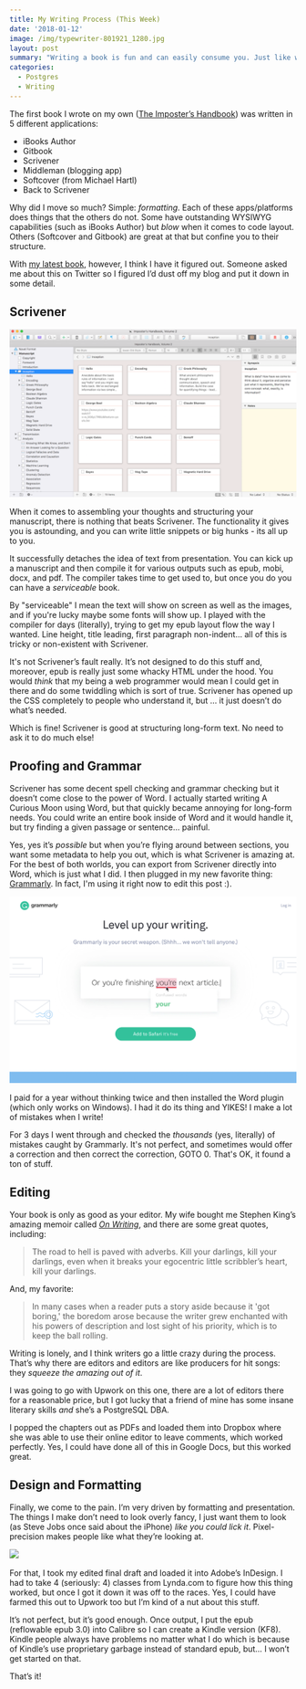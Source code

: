 ```yaml
---
title: My Writing Process (This Week)
date: '2018-01-12'
image: /img/typewriter-801921_1280.jpg
layout: post
summary: "Writing a book is fun and can easily consume you. Just like writing software, however, if the tools get in your way, writing becomes a chore."
categories:
  - Postgres
  - Writing
---
```


The first book I wrote on my own ([The Imposter’s Handbook](https://bigmachine.io/products/the-imposters-handbook)) was written in 5 different applications:

- iBooks Author
- Gitbook
- Scrivener
- Middleman (blogging app)
- Softcover (from Michael Hartl)
- Back to Scrivener

Why did I move so much? Simple: _formatting_. Each of these apps/platforms does things that the others do not. Some have outstanding WYSIWYG capabilities (such as iBooks Author) but _blow_ when it comes to code layout. Others (Softcover and Gitbook) are great at that but confine you to their structure.

With [my latest book](https://bigmachine.io/products/a-curious-moon), however, I think I have it figured out. Someone asked me about this on Twitter so I figured I’d dust off my blog and put it down in some detail.

## Scrivener

![img-alternative-text](/img/1515811760.png)

When it comes to assembling your thoughts and structuring your manuscript, there is nothing that beats Scrivener. The functionality it gives you is astounding, and you can write little snippets or big hunks - its all up to you.

It successfully detaches the idea of text from presentation. You can kick up a manuscript and then compile it for various outputs such as epub, mobi, docx, and pdf. The compiler takes time to get used to, but once you do you can have a _serviceable_ book.

By "serviceable" I mean the text will show on screen as well as the images, and if you're lucky maybe some fonts will show up. I played with the compiler for days (literally), trying to get my epub layout flow the way I wanted. Line height, title leading, first paragraph non-indent… all of this is tricky or non-existent with Scrivener.

It's not Scrivener’s fault really. It’s not designed to do this stuff and, moreover, epub is really just some whacky HTML under the hood. You would _think_ that my being a web programmer would mean I could get in there and do some twiddling which is sort of true. Scrivener has opened up the CSS completely to people who understand it, but … it just doesn’t do what’s needed.

Which is fine! Scrivener is good at structuring long-form text. No need to ask it to do much else!

## Proofing and Grammar

Scrivener has some decent spell checking and grammar checking but it doesn’t come close to the power of Word. I actually started writing A Curious Moon using Word, but that quickly became annoying for long-form needs. You could write an entire book inside of Word and it would handle it, but try finding a given passage or sentence… painful.

Yes, yes it’s _possible_ but when you’re flying around between sections, you want some metadata to help you out, which is what Scrivener is amazing at. For the best of both worlds, you can export from Scrivener directly into Word, which is just what I did. I then plugged in my new favorite thing: [Grammarly](https://www.grammarly.com). In fact, I'm using it right now to edit this post :).

![img-alternative-text](/img/1515811820.png)

I paid for a year without thinking twice and then installed the Word plugin (which only works on Windows). I had it do its thing and YIKES! I make a lot of mistakes when I write!

For 3 days I went through and checked the _thousands_ (yes, literally) of mistakes caught by Grammarly. It's not perfect, and sometimes would offer a correction and then correct the correction, GOTO 0. That's OK, it found a ton of stuff.

## Editing

Your book is only as good as your editor. My wife bought me Stephen King’s amazing memoir called _[On Writing](https://www.goodreads.com/book/show/10569.On_Writing)_, and there are some great quotes, including:

> The road to hell is paved with adverbs. Kill your darlings, kill your darlings, even when it breaks your egocentric little scribbler’s heart, kill your darlings.

And, my favorite:

> In many cases when a reader puts a story aside because it 'got boring,' the boredom arose because the writer grew enchanted with his powers of description and lost sight of his priority, which is to keep the ball rolling.

Writing is lonely, and I think writers go a little crazy during the process. That’s why there are editors and editors are like producers for hit songs: they _squeeze the amazing out of it_.

I was going to go with Upwork on this one, there are a lot of editors there for a reasonable price, but I got lucky that a friend of mine has some insane literary skills _and_ she’s a PostgreSQL DBA.

I popped the chapters out as PDFs and loaded them into Dropbox where she was able to use their online editor to leave comments, which worked perfectly. Yes, I could have done all of this in Google Docs, but this worked great.

## Design and Formatting

Finally, we come to the pain. I’m very driven by formatting and presentation. The things I make don’t need to look overly fancy, I just want them to look (as Steve Jobs once said about the iPhone) _like you could lick it_. Pixel-precision makes people like what they’re looking at.

![](https://blog.bigmachine.io/img/indesign.png)

For that, I took my edited final draft and loaded it into Adobe’s InDesign. I had to take 4 (seriously: 4) classes from Lynda.com to figure how this thing worked, but once I got it down it was off to the races. Yes, I could have farmed this out to Upwork too but I’m kind of a nut about this stuff.

It’s not perfect, but it’s good enough. Once output, I put the epub (reflowable epub 3.0) into Calibre so I can create a Kindle version (KF8). Kindle people always have problems no matter what I do which is because of Kindle’s use proprietary garbage instead of standard epub, but… I won’t get started on that.

That’s it!
